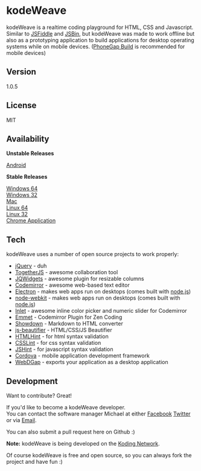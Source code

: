 kodeWeave
===================

kodeWeave is a realtime coding playground for HTML, CSS and Javascript. Similar to [JSFiddle](http://jsfiddle.net/) and [JSBin](http://jsbin.com/), but kodeWeave was made to work offline but also as a prototyping application to build applications for desktop operating systems while on mobile devices. ([PhoneGap Build](http://build.phonegap.com/) is recommended for mobile devices)

Version
-------------

1.0.5

License
-------------

MIT

Availability
-------------

**Unstable Releases**

[Android](https://sourceforge.net/projects/kodeweave/files/v0.0.1/kodeWeave-android.apk/download)

**Stable Releases**

[Windows 64](http://sourceforge.net/projects/kodeweave/files/v0.0.1/kodeWeave-win.zip/download)  
[Windows 32](http://sourceforge.net/projects/kodeweave/files/v0.0.1/kodeWeave-win32.zip/download)  
[Mac](http://sourceforge.net/projects/kodeweave/files/v0.0.1/kodeWeave-mac.zip/download)  
[Linux 64](http://sourceforge.net/projects/kodeweave/files/v0.0.1/kodeWeave-lin.zip/download)  
[Linux 32](http://sourceforge.net/projects/kodeweave/files/v0.0.1/kodeWeave-lin32.zip/download)  
[Chrome Application](https://chrome.google.com/webstore/detail/kodeweave-touch/blcgppajmopfndnmegepihhkilaejipf)

Tech
-------------

kodeWeave uses a number of open source projects to work properly:

* [jQuery](http://jquery.com/) - duh
* [TogetherJS](https://togetherjs.com/) - awesome collaboration tool
* [JQWidgets](http://www.jqwidgets.com/jquery-widgets-demo/demos/jqxsplitter/index.htm#demos/jqxsplitter/nested-splitters.htm) - awesome plugin for resizable columns
* [Codemirror](http://codemirror.net/) - awesome web-based text editor
* [Electron](http://electron.atom.io/) - makes web apps run on desktops (comes built with [node.js](http://nodejs.org/))
* [node-webkit](http://nwjs.io/) - makes web apps run on desktops (comes built with [node.js](http://nodejs.org/))
* [Inlet](https://github.com/enjalot/Inlet) - awesome inline color picker and numeric slider for Codemirror
* [Emmet](http://emmet.io/) - Codemirror Plugin for Zen Coding
* [Showdown](http://showdownjs.github.io/demo/) - Markdown to HTML converter
* [js-beautifier](http://jsbeautifier.org/) - HTML/CSS/JS Beautifier
* [HTMLHint](http://htmlhint.com/) - for html syntax validation
* [CSSLint](http://csslint.net/) - for css syntax validation
* [JSHint](http://jslint.com/) - for javascript syntax validation
* [Cordova](https://cordova.apache.org/) - mobile application development framework
* [WebDGap](https://webdgap.sourceforge.net/) - exports your application as a desktop application

Development
-------------

Want to contribute? Great!  

If you'd like to become a kodeWeave developer.  
You can contact the software manager Michael at either [Facebook](http://facebook.com/mikethedj4) [Twitter](http://twitter.com/mikethedj4) or via [Email](mailto:mikethedj4@yahoo.com).

You can also submit a pull request here on Github :)

**Note:** kodeWeave is being developed on the [Koding Network](https://koding.com/R/mikethedj4).

Of course kodeWeave is free and open source, so you can always fork the project and have fun :)
